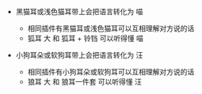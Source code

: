 + 黑猫耳或浅色猫耳带上会把语言转化为 喵
  - 相同插件有黑猫耳或浅色猫耳可以互相理解对方说的话
  - 狐耳 大 和 狐耳 + 铃铛 可以听得懂 喵

+ 小狗耳朵或软狗耳带上会把语言转化为 汪
  - 相同插件有小狗耳朵或软狗耳可以互相理解对方说的话
  - 狼耳 大 和 狼耳一件套 可以听得懂 汪
